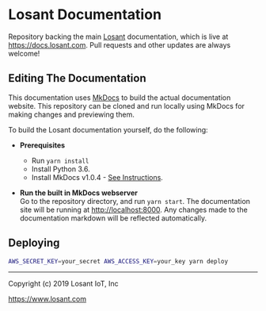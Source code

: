 # Losant Documentation

Repository backing the main [Losant](https://www.losant.com) documentation,
which is live at <https://docs.losant.com>. Pull requests and other updates
are always welcome!

## Editing The Documentation

This documentation uses [MkDocs](http://www.mkdocs.org) to build
the actual documentation website. This repository can be cloned and run locally
using MkDocs for making changes and previewing them.

To build the Losant documentation yourself, do the following:

* **Prerequisites**  
    * Run `yarn install`
    * Install Python 3.6.
    * Install MkDocs v1.0.4 - [See Instructions](http://www.mkdocs.org/#installation).

* **Run the built in MkDocs webserver**  
  Go to the repository directory, and run `yarn start`. The documentation site will be running at <http://localhost:8000>. Any changes made to the documentation markdown will be reflected automatically.

## Deploying

```bash
AWS_SECRET_KEY=your_secret AWS_ACCESS_KEY=your_key yarn deploy
```

*****

Copyright (c) 2019 Losant IoT, Inc

<https://www.losant.com>
